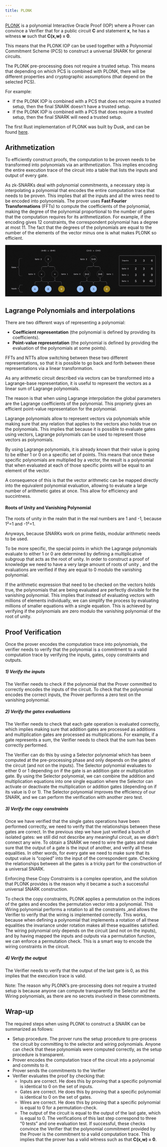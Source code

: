 ```yaml
---
title: PLONK
---
```

<a href="https://eprint.iacr.org/2019/953.pdf" target="_blank">PLONK</a> is a polynomial Interactive Oracle Proof (IOP) where a Prover can convince a Verifier that for a public circuit **C** and statement **x**, he has a witness **w** such that **C(x,w) = 0**.

This means that the PLONK IOP can be used together with a Polynomial Commitment Scheme (PCS) to construct a universal SNARK for general circuits.

The PLONK pre-processing does not require a trusted setup. This means that depending on which PCS is combined with PLONK, there will be different properties and cryptographic assumptions (that depend on the selected PCS).

For example:

- If the PLONK IOP is combined with a PCS that does not require a trusted setup, then the final SNARK doesn’t have a trusted setup.
- If the PLONK IOP is combined with a PCS that does require a trusted setup, then the final SNARK will need a trusted setup.

The first Rust implementation of PLONK was built by Dusk, and can be found <a href="https://github.com/dusk-network/plonk" target="_blank">here</a>.

## Arithmetization

To efficiently construct proofs, the computation to be proven needs to be transformed into polynomials via an arithmetization. This implies encoding the entire execution trace of the circuit into a table that lists the inputs and output of every gate.

As zk-SNARKs deal with polynomial commitments, a necessary step is interpolating a polynomial that encodes the entire computation trace that needs to be proven. This implies that all the inputs and all the wires need to be encoded into polynomials. The prover uses **Fast Fourier Transformations** (FFTs) to compute the coefficients of the polynomial, making the degree of the polynomial proportional to the number of gates that the computation requires for its arithmetization. For example, if the encoding gives 12 constraints, the correspondent polynomial has a degree at most 11. The fact that the degrees of the polynomials are equal to the number of the elements of the vector minus one is what makes PLONK so efficient.


![plonk](../../../../assets/zk-plonk.png)

## Lagrange Polynomials and interpolations

There are two different ways of representing a polynomial:

- **Coefficient representation** (the polynomial is defined by providing its coefficients).
- **Point-value representation** (the polynomial is defined by providing the evaluation of the polynomials at some points).

FFTs and NTTs allow switching between these two different representations, so that it is possible to go back and forth between these representations via a linear transformation.

As any arithmetic circuit described via vectors can be transformed into a Lagrange-base representation, it is useful to represent the vectors as a linear sum of Lagrange polynomials.

The reason is that when using Lagrange interpolation the global parameters are the Lagrange coefficients of the polynomial. This propriety gives an efficient point-value representation for the polynomial.

Lagrange polynomials allow to represent vectors via polynomials while making sure that any relation that applies to the vectors also holds true on the polynomials. This implies that because it is possible to evaluate gates using vectors, Lagrange polynomials can be used to represent those vectors as polynomials.

By using Lagrange polynomials, it is already known that their value is going to be either 1 or 0 on a specific set of points. This means that once these specific polynomials are multiplied by a vector, the result is a polynomial that when evaluated at each of those specific points will be equal to an element of the vector.

A consequence of this is that the vector arithmetic can be mapped directly into the equivalent polynomial evaluation, allowing to evaluate a large number of arithmetic gates at once. This allow for efficiency and succintness.

#### Roots of Unity and Vanishing Polynomial

The roots of unity in the realm that in the real numbers are 1 and -1, because 1²=1 and -1²=1.

Anyways, because SNARKs work on prime fields, modular arithmetic needs to be used.

To be more specific, the special points in which the Lagrange polynomials evaluate to either 1 or 0 are determined by defining a multiplicative subgroup that acts as the root of unity. In order to construct a proof of knowledge we need to have a very large amount of roots of unity , and the evaluations are verified if they are equal to 0 modulo the vanishing polynomial.

If the arithmetic expression that need to be checked on the vectors holds true, the polynomials that are being evaluated are perfectly divisible for the vanishing polynomial. This implies that instead of evaluating vectors with millions of elements individually, we can simplify the process by evaluating millions of smaller equations with a single equation. This is achieved by verifying if the polynomials are zero modulo the vanishing polynomial of the root of unity.

## Proof Verification

Once the prover encodes the computation trace into polynomials, the verifier needs to verify that the polynomial is a commitment to a valid computation trace by verifying the inputs, gates, copy constraints and outputs.

##### 1) Verify the inputs
The Verifier needs to check if the polynomial that the Prover committed to correctly encodes the inputs of the circuit. To check that the polynomial encodes the correct inputs, the Prover performs a zero test on the vanishing polynomial.

##### 2) Verify the gates evaluations
The Verifier needs to check that each gate operation is evaluated correctly, which implies making sure that addition gates are processed as additions and multiplication gates are processed as multiplications. For example, if a gate represents a sum, the Verifier needs to check that the sum has been correctly performed.

The Verifier can do this by using a Selector polynomial which has been computed at the pre-processing phase and only depends on the gates of the circuit (and not on the inputs). The Selector polynomial evaluates to either 0 or 1 depending on if the gate is an addition gate or multiplication gate. By using the Selector polynomial, we can combine the addition and multiplication equations into one single equation where the Selector can activate or deactivate the multiplication or addition gates (depending on if its value is 0 or 1). The Selector polynomial improves the efficiency of our SNARK, and we can perform the verification with another zero test.

##### 3) Verify the copy constraints
Once we have verified that the single gates operations have been performed correctly, we need to verify that the relationships between these gates are correct. In the previous step we have just verified a bunch of isolated gates: we still did not describe any meaningful circuit, as we didn’t connect any wire. To obtain a SNARK we need to wire the gates and make sure that the output of a gate is the input of another, and verify all these equalities. In other words, for every gate we need to make sure that its output value is “copied” into the input of the correspondent gate. Checking the relationships between all the gates is a tricky part for the construction of a universal SNARK.

Enforcing these Copy Constraints is a complex operation, and the solution that PLONK provides is the reason why it became a such a successful universal SNARK construction.

To check the copy constraints, PLONK applies a permutation on the indices of the gates and encodes the permutation vector into a polynomial. This Wiring polynomial performs a rotation to all the constraints ,and allows the Verifier to verify that the wiring is implemented correctly. This works, because when defining a polynomial that implements a rotation of all these equalities the invariance under rotation makes all these equalities satisfied. The wiring polynomial only depends on the circuit (and not on the inputs), and by having mapped the inputs and outputs via a permutation function, we can enforce a permutation check. This is a smart way to encode the wiring constraints in the circuit.

##### 4) Verify the output
The Verifier needs to verify that the output of the last gate is 0, as this implies that the execution trace is valid.

Note: The reason why PLONK’s pre-processing does not require a trusted setup is because anyone can compute transparently the Selector and the Wiring polynomials, as there are no secrets involved in these commitments.

## Wrap-up

The required steps when using PLONK to construct a SNARK can be summarized as follows:

- Setup procedure. The prover runs the setup procedure to pre-process the circuit by committing to the selector and wiring polynomials. Anyone can check that these polynomials were computed correctly, as the setup procedure is transparent.
- Prover encodes the computation trace of the circuit into a polynomial and commits to it.
- Prover sends the commitments to the Verifier
- Verifier evaluates the proof by checking that:
    - Inputs are correct. He does this by proving that a specific polynomial is identical to 0 on the set of inputs.
    - Gates are correct. He does this by proving that a specific polynomial is identical to 0 on the set of gates.
    - Wires are correct. He does this by proving that a specific polynomial is equal to 0 for a permutation-check.
    - The output of the circuit is equal to the output of the last gate, which is equal to 0.
The verifications of this last step correspond to three “0 tests” and one evaluation test. If successful, these checks convince the Verifier that the polynomial commitment provided by the Prover is the commitment to a valid computation trace. This implies that the prover has a valid witness such as that **C(x,w) = 0**.

